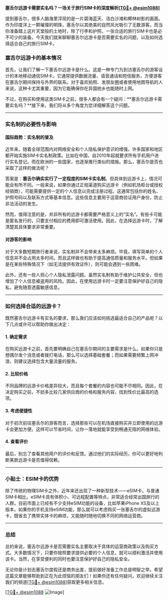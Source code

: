 **塞舌尔远游卡需要实名吗？一场关于旅行SIM卡的深度解析[[TG💪+ @esim1088](https://t.me/s/esim1088)]**

提到塞舌尔，很多人脑海里浮现的是一片碧海蓝天、洁白沙滩和椰林树影的画面。作为印度洋上一颗璀璨的明珠，塞舌尔以其绝美的自然风光吸引了无数游客。而当你准备踏上这片天堂般的土地时，除了行李和护照，一张合适的旅行SIM卡也是必不可少的装备。今天我们就来聊聊塞舌尔远游卡是否需要实名的问题，以及如何选择适合自己的旅行SIM卡。

### 塞舌尔远游卡的基本情况

首先，让我们了解一下塞舌尔远游卡是什么。这是一种专门为到访塞舌尔的游客设计的本地移动通信SIM卡。它通常提供数据流量、语音通话和短信服务，方便游客在塞舌尔期间保持与外界的联系。对于喜欢拍照、发朋友圈或者使用地图导航的人来说，这种卡尤其重要，因为它能确保你在异国他乡也能随时上网。

不过，在购买和使用这类SIM卡之前，很多人都会有一个疑问：**塞舌尔远游卡需要实名吗？**接下来，我们将从多个角度为您详细解答这个问题。

---

### 实名制的必要性与影响

#### 国际趋势：实名制的普及

近年来，随着全球范围内对网络安全和个人隐私保护意识的增强，许多国家和地区都开始实施SIM卡实名制政策。比如在中国，自2010年起就要求所有手机用户进行实名登记。而在欧洲的一些国家，也逐渐推行类似的措施。那么，塞舌尔是否也采取了这样的做法呢？

答案是：**塞舌尔确实实行了一定程度的SIM卡实名制**。但具体到远游卡上，情况可能会有所不同。一般来说，如果你通过正规渠道购买远游卡（例如机场柜台或授权经销商），可能需要提供一定的个人信息以完成注册过程。这通常包括你的姓名、护照号码以及联系方式等基本信息。这些信息主要用于运营商验证用户身份，防止非法活动的发生。

然而，值得注意的是，并非所有的远游卡都需要严格意义上的“实名”。有些卡可能是匿名发行的，只要支付相应的费用即可激活使用。因此，在选择远游卡时，了解清楚其具体要求非常重要。

#### 对游客的影响

对于大多数短期旅行者来说，实名制并不会带来太多麻烦。毕竟，填写简单的个人信息并不会占用太多时间。而且这样做也有助于提高通信质量和服务水平。但如果是在某些特殊情况下（如无法提供有效证件），则可能会遇到一些困难。

此外，还有一些人担心个人隐私泄露问题。虽然实名制有助于维护公共安全，但也增加了个人信息被盗用的风险。因此，在使用远游卡时一定要注意保护好自己的隐私，避免随意透露敏感信息。

---

### 如何选择合适的远游卡？

既然塞舌尔远游卡有实名的要求，那么我们应该如何挑选最适合自己的产品呢？以下几点或许可以帮助你做出决定：

#### 1. 确定需求

在购买远游卡之前，首先要明确自己在塞舌尔期间的主要需求是什么。如果你只是想偶尔发个消息或者拨打电话，那么可以选择基础套餐；而如果需要频繁上网冲浪，则建议选择包含大量流量的服务。

#### 2. 比较价格

不同品牌的远游卡价格差异较大，而且每个套餐的内容也可能不尽相同。因此，在决定购买之前，不妨多比较几家供应商的价格和服务内容，找到性价比最高的选项。

#### 3. 考虑便捷性

对于初次前往塞舌尔的游客而言，选择那些可以在机场直接购买并立即使用的远游卡会更加方便。这样可以节省时间，让你一落地就能享受到畅通无阻的网络体验。

#### 4. 查看评价

最后，别忘了查看其他用户的评价和反馈。通过他们的实际经历，你可以更好地判断某款远游卡是否值得信赖。

---

### 小贴士：ESIM卡的优势

除了传统的物理SIM卡之外，近年来还出现了一种新型技术——eSIM卡。与普通SIM卡相比，eSIM卡具有体积小、可远程配置等特点，非常适合经常出国旅行的人群。目前市面上已经有不少支持eSIM功能的设备，比如苹果iPhone XS及以上版本。如果你的手机支持eSIM功能，那么就可以考虑购买一张塞舌尔的虚拟远游卡，既省去了携带实体卡的麻烦，又能随时随地切换不同的网络运营商。

---

### 总结

总的来说，塞舌尔远游卡是否需要实名主要取决于具体的运营商政策以及购买方式。大多数情况下，只要你按照要求提供必要的个人信息，就可以顺利激活并使用该卡。当然，在享受便利的同时也要注意保护好自己的隐私安全。

无论你是计划去塞舌尔度假还是商务出差，提前做好准备工作总是明智之举。希望这篇文章能够帮助到正在为此烦恼的朋友们！如果你还有任何疑问，欢迎继续关注我们的频道[[TG💪+ @esim1088](https://t.me/s/esim1088)]获取更多相关信息。

[[TG💪+ @esim1088](https://t.me/s/esim1088) ![Image](https://i.postimg.cc/4NQfJmqS/Snipaste-2025-05-13-00-14-12.png)]